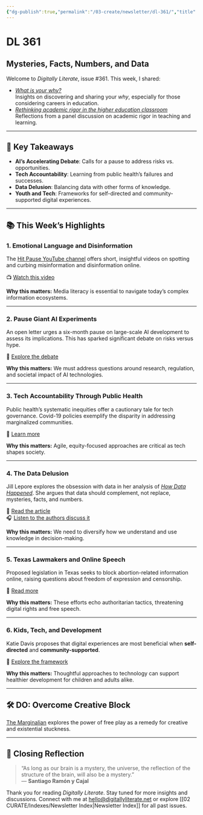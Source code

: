 ```yaml
---
{"dg-publish":true,"permalink":"/03-create/newsletter/dl-361/","title":"Mysteries, Facts, Numbers, and Data","tags":["data","disinformation","education","equity","health","identity","privacy","screentime"]}
---
```



# DL 361

## Mysteries, Facts, Numbers, and Data

Welcome to _Digitally Literate_, issue #361. This week, I shared:

- _[What is your why?](https://wiobyrne.com/why/)_  
  Insights on discovering and sharing your _why_, especially for those considering careers in education.  
- _[Rethinking academic rigor in the higher education classroom](https://wiobyrne.com/rethinking-academic-rigor-in-the-higher-education-classroom/)_  
  Reflections from a panel discussion on academic rigor in teaching and learning.

---

## 🔖 Key Takeaways

- **AI’s Accelerating Debate**: Calls for a pause to address risks vs. opportunities.  
- **Tech Accountability**: Learning from public health’s failures and successes.  
- **Data Delusion**: Balancing data with other forms of knowledge.  
- **Youth and Tech**: Frameworks for self-directed and community-supported digital experiences.

---

## 📚 This Week’s Highlights

### 1. **Emotional Language and Disinformation**
The [Hit Pause YouTube channel](https://www.youtube.com/@HitPause) offers short, insightful videos on spotting and curbing misinformation and disinformation online.

📺 [Watch this video](https://www.youtube.com/watch?v=ulZaRxKeFTI)

**Why this matters:** Media literacy is essential to navigate today’s complex information ecosystems.

---

### 2. **Pause Giant AI Experiments**
An open letter urges a six-month pause on large-scale AI development to assess its implications. This has sparked significant debate on risks versus hype.

📖 [Explore the debate](https://futureoflife.org/open-letter/pause-giant-ai-experiments/)

**Why this matters:** We must address questions around research, regulation, and societal impact of AI technologies.

---

### 3. **Tech Accountability Through Public Health**
Public health’s systematic inequities offer a cautionary tale for tech governance. Covid-19 policies exemplify the disparity in addressing marginalized communities.

📖 [Learn more](https://www.wired.com/story/tech-governance-public-health/)

**Why this matters:** Agile, equity-focused approaches are critical as tech shapes society.

---

### 4. **The Data Delusion**
Jill Lepore explores the obsession with data in her analysis of [_How Data Happened_](https://wwnorton.com/books/how-data-happened). She argues that data should complement, not replace, mysteries, facts, and numbers.

📖 [Read the article](https://www.newyorker.com/magazine/2023-04-03/the-data-delusion)  
🎧 [Listen to the authors discuss it](https://techpolicy.press/a-history-of-data-from-the-age-of-reason-to-the-age-of-algorithms/)

**Why this matters:** We need to diversify how we understand and use knowledge in decision-making.

---

### 5. **Texas Lawmakers and Online Speech**
Proposed legislation in Texas seeks to block abortion-related information online, raising questions about freedom of expression and censorship.

📖 [Read more](https://www.codastory.com/authoritarian-tech/texas-isps-bill/)

**Why this matters:** These efforts echo authoritarian tactics, threatening digital rights and free speech.

---

### 6. **Kids, Tech, and Development**
Katie Davis proposes that digital experiences are most beneficial when **self-directed** and **community-supported**.

📖 [Explore the framework](https://clalliance.org/blog/technologys-child-making-the-complex-more-concrete-for-research-on-kids-and-tech/)

**Why this matters:** Thoughtful approaches to technology can support healthier development for children and adults alike.

---

## 🛠️ DO: Overcome Creative Block
[The Marginalian](https://www.themarginalian.org/2023-03-31/stephen-nachmanovitch-free-play/) explores the power of free play as a remedy for creative and existential stuckness.

---

## 🌟 Closing Reflection

> “As long as our brain is a mystery, the universe, the reflection of the structure of the brain, will also be a mystery.”  
> — **Santiago Ramón y Cajal**

Thank you for reading _Digitally Literate_. Stay tuned for more insights and discussions. Connect with me at [hello@digitallyliterate.net](mailto:hello@digitallyliterate.net) or explore [[02 CURATE/Indexes/Newsletter Index\|Newsletter Index]] for all past issues.

